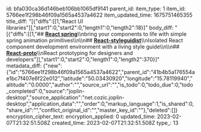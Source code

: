 id: bfa030ca36d146beb106bb1065df9141
parent_id: 
item_type: 1
item_id: 5766ee1f298b46f09a1565a4537a4622
item_updated_time: 1675751465355
title_diff: "[{\"diffs\":[[1,\"React UI libraries\"]],\"start1\":0,\"start2\":0,\"length1\":0,\"length2\":18}]"
body_diff: "[{\"diffs\":[[1,\"## [**React spring**](https://react-spring.io/)\\\nbring your components to life with simple spring animation primitives\\\n\\\n## [**React-styleguidist**](https://react-styleguidist.js.org/)\\\nIsolated React component development environment with a living style guide\\\n\\\n## [**React-proto**](https://react-proto.github.io/react-proto/)\\\nReact prototyping for designers and developers\"]],\"start1\":0,\"start2\":0,\"length1\":0,\"length2\":370}]"
metadata_diff: {"new":{"id":"5766ee1f298b46f09a1565a4537a4622","parent_id":"41b4b5a176554ae1bc7f407e6f22e012","latitude":"50.03430920","longitude":"15.78119940","altitude":"0.0000","author":"","source_url":"","is_todo":0,"todo_due":0,"todo_completed":0,"source":"joplin-desktop","source_application":"net.cozic.joplin-desktop","application_data":"","order":0,"markup_language":1,"is_shared":0,"share_id":"","conflict_original_id":"","master_key_id":""},"deleted":[]}
encryption_cipher_text: 
encryption_applied: 0
updated_time: 2023-02-07T21:32:51.508Z
created_time: 2023-02-07T21:32:51.508Z
type_: 13